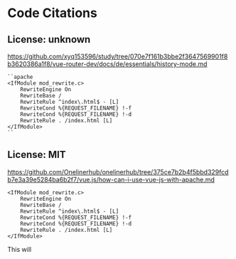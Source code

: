# Code Citations

## License: unknown
https://github.com/xyq153596/study/tree/070e7f161b3bbe2f3647569901f8b3620386a1f8/vue-router-dev/docs/de/essentials/history-mode.md

```
``apache
<IfModule mod_rewrite.c>
    RewriteEngine On
    RewriteBase /
    RewriteRule ^index\.html$ - [L]
    RewriteCond %{REQUEST_FILENAME} !-f
    RewriteCond %{REQUEST_FILENAME} !-d
    RewriteRule . /index.html [L]
</IfModule>
``
```


## License: MIT
https://github.com/Onelinerhub/onelinerhub/tree/375ce7b2b4f5bbd329fcdb7e3a39e5284ba6b2f7/vue.js/how-can-i-use-vue-js-with-apache.md

```
<IfModule mod_rewrite.c>
    RewriteEngine On
    RewriteBase /
    RewriteRule ^index\.html$ - [L]
    RewriteCond %{REQUEST_FILENAME} !-f
    RewriteCond %{REQUEST_FILENAME} !-d
    RewriteRule . /index.html [L]
</IfModule>
```

This will
```

